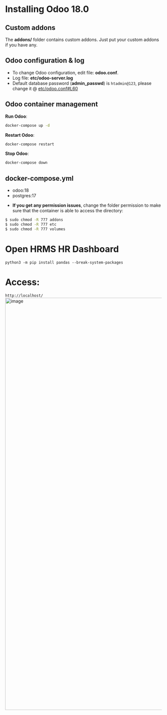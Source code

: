 # Installing Odoo 18.0

## Custom addons

The **addons/** folder contains custom addons. Just put your custom addons if you have any.

## Odoo configuration & log

* To change Odoo configuration, edit file: **odoo.conf**.
* Log file: **etc/odoo-server.log**
* Default database password (**admin_passwd**) is `htadmin@123`, please change it @ [etc/odoo.conf#L60](/etc/odoo.conf#L60)

## Odoo container management

**Run Odoo**:

``` bash
docker-compose up -d
```

**Restart Odoo**:

``` bash
docker-compose restart
```

**Stop Odoo**:

``` bash
docker-compose down
```

## docker-compose.yml

* odoo:18
* postgres:17


- **If you get any permission issues**, change the folder permission to make sure that the container is able to access the directory:

``` sh
$ sudo chmod -R 777 addons
$ sudo chmod -R 777 etc
$ sudo chmod -R 777 volumes
```

Open HRMS HR Dashboard
==================

```python3 -m pip install pandas --break-system-packages```

Access: 
======

```http://localhost/```
<img width="1321" alt="image" src="https://github.com/user-attachments/assets/6478c4ec-0017-4af5-9420-33c62e79fae0" />
